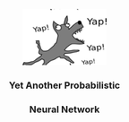<p align="center">
  <img width="150" height="100" src="https://github.com/statcompute/yap/blob/master/code/yap.png">
</p>

### <p align="center"> Yet Another Probabilistic </p>
### <p align="center">  Neural Network </p>
